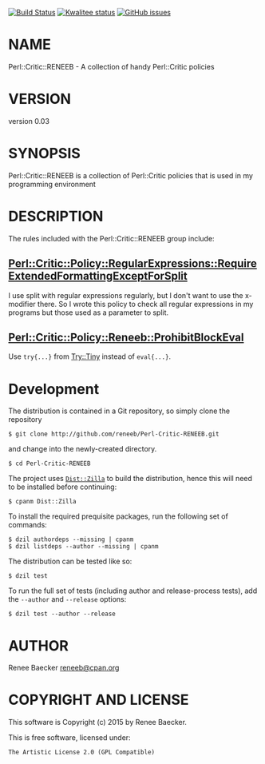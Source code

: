 [![Build Status](https://travis-ci.org/reneeb/Perl-Critic-RENEEB.svg?branch=master)](https://travis-ci.org/reneeb/Perl-Critic-RENEEB)
[![Kwalitee status](http://cpants.cpanauthors.org/dist/Perl-Critic-RENEEB.png)](http://cpants.charsbar.org/dist/overview/Perl-Critic-RENEEB)
[![GitHub issues](https://img.shields.io/github/issues/reneeb/Perl-Critic-RENEEB.svg)](https://github.com/reneeb/Perl-Critic-RENEEB/issues)

# NAME

Perl::Critic::RENEEB - A collection of handy Perl::Critic policies

# VERSION

version 0.03

# SYNOPSIS

Perl::Critic::RENEEB is a collection of Perl::Critic policies that
is used in my programming environment

# DESCRIPTION

The rules included with the Perl::Critic::RENEEB group include:

## [Perl::Critic::Policy::RegularExpressions::RequireExtendedFormattingExceptForSplit](https://metacpan.org/pod/Perl::Critic::Policy::RegularExpressions::RequireExtendedFormattingExceptForSplit)

I use split with regular expressions regularly, but I don't want to use the x-modifier there. So
I wrote this policy to check all regular expressions in my programs but those used as a parameter to split.

## [Perl::Critic::Policy::Reneeb::ProhibitBlockEval](https://metacpan.org/pod/Perl::Critic::Policy::Reneeb::ProhibitBlockEval)

Use `try{...}` from [Try::Tiny](https://metacpan.org/pod/Try::Tiny) instead of `eval{...}`.



# Development

The distribution is contained in a Git repository, so simply clone the
repository

```
$ git clone http://github.com/reneeb/Perl-Critic-RENEEB.git
```

and change into the newly-created directory.

```
$ cd Perl-Critic-RENEEB
```

The project uses [`Dist::Zilla`](https://metacpan.org/pod/Dist::Zilla) to
build the distribution, hence this will need to be installed before
continuing:

```
$ cpanm Dist::Zilla
```

To install the required prequisite packages, run the following set of
commands:

```
$ dzil authordeps --missing | cpanm
$ dzil listdeps --author --missing | cpanm
```

The distribution can be tested like so:

```
$ dzil test
```

To run the full set of tests (including author and release-process tests),
add the `--author` and `--release` options:

```
$ dzil test --author --release
```

# AUTHOR

Renee Baecker <reneeb@cpan.org>

# COPYRIGHT AND LICENSE

This software is Copyright (c) 2015 by Renee Baecker.

This is free software, licensed under:

    The Artistic License 2.0 (GPL Compatible)
